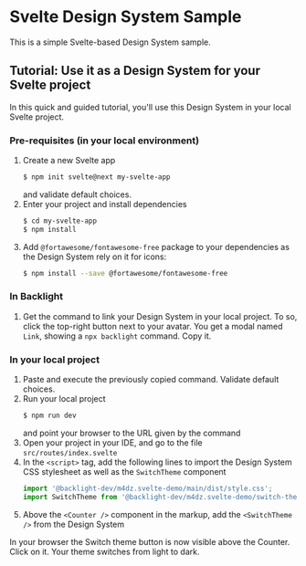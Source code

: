 # Svelte Design System Sample

This is a simple Svelte-based Design System sample.

## Tutorial: Use it as a Design System for your Svelte project

In this quick and guided tutorial, you'll use this Design System in your local Svelte project.

### Pre-requisites (in your local environment)

1. Create a new Svelte app
   ```sh
   $ npm init svelte@next my-svelte-app
   ```
   and validate default choices.
2. Enter your project and install dependencies
   ```sh
   $ cd my-svelte-app
   $ npm install
   ```
3. Add `@fortawesome/fontawesome-free` package to your dependencies as the Design System rely on it for icons:
   ```sh
   $ npm install --save @fortawesome/fontawesome-free
   ```

### In Backlight

1. Get the command to link your Design System in your local project. To so, click the top-right button next to your avatar. You get a modal named `Link`, showing a `npx backlight` command. Copy it.

### In your local project

1. Paste and execute the previously copied command. Validate default choices.
2. Run your local project
   ```sh
   $ npm run dev
   ```
   and point your browser to the URL given by the command
3. Open your project in your IDE, and go to the file `src/routes/index.svelte`
4. In the `<script>` tag, add the following lines to import the Design System CSS stylesheet as well as the `SwitchTheme` component
   ```js
   import '@backlight-dev/m4dz.svelte-demo/main/dist/style.css';
   import SwitchTheme from '@backlight-dev/m4dz.svelte-demo/switch-theme/src/SwitchTheme.svelte';
   ```
5. Above the `<Counter />` component in the markup, add the `<SwitchTheme />` from the Design System

In your browser the Switch theme button is now visible above the Counter. Click on it. Your theme switches from light to dark.
